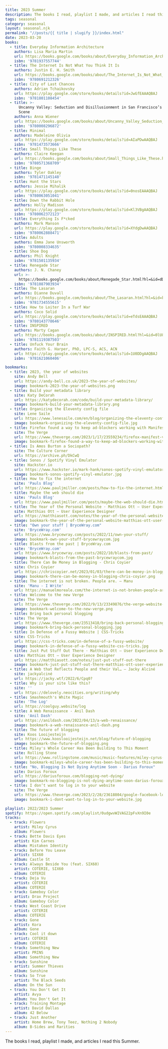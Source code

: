 ```yaml
---
title: 2023 Summer
description: The books I read, playlist I made, and articles I read this Summer.
tags: seasonal
category: seasonal
layout: seasonal.njk
permalink: "//posts/{{ title | slugify }}/index.html"
date: 2023-03-20
books:
  - title: Everyday Information Architecture
    authors: Lisa Maria Martin
    url: https://books.google.com/books/about/Everyday_Information_Architecture.html?hl=&id=wDb0xgEACAAJ
    isbn: '9781937557744'
  - title: The Internet Is Not What You Think It Is
    authors: Justin E. H. Smith
    url: https://books.google.com/books/about/The_Internet_Is_Not_What_You_Think_It_Is.html?hl=&id=6Z1EEAAAQBAJ
    isbn: '9780691212326'
  - title: City of Last Chances
    authors: Adrian Tchaikovsky
    url: https://play.google.com/store/books/details?id=JwGfEAAAQBAJ
    isbn: '9781801108454'
  - title: >-
      Uncanny Valley: Seduction and Disillusionment in San Francisco’s Startup
      Scene
    authors: Anna Wiener
    url: https://books.google.com/books/about/Uncanny_Valley_Seduction_and_Disillusion.html?hl=&id=aZCdDwAAQBAJ
    isbn: '9780008296872'
  - title: Minimal
    authors: Madeleine Olivia
    url: https://play.google.com/store/books/details?id=AIaPDwAAQBAJ
    isbn: '9781473573666'
  - title: Small Things Like These
    authors: Claire Keegan
    url: https://books.google.com/books/about/Small_Things_Like_These.html?hl=&id=rYPAzgEACAAJ
    isbn: '9780571368709'
  - title: Binge
    authors: Tyler Oakley
    isbn: '9781471145148'
  - title: Hunt the Stars
    authors: Jessie Mihalik
    url: https://play.google.com/store/books/details?id=0nosEAAAQBAJ
    isbn: '9780063051041'
  - title: Down the Rabbit Hole
    authors: Holly Madison
    url: https://play.google.com/store/books/details?id=Kl3VBgAAQBAJ
    isbn: '9780062372123'
  - title: Everything Is F*cked
    authors: Mark Manson
    url: https://play.google.com/store/books/details?id=XYdgDwAAQBAJ
    isbn: '9780062888471'
  - title: Adults
    authors: Emma Jane Unsworth
    isbn: '9780008334635'
  - title: Shoe Dog
    authors: Phil Knight
    isbn: '9781501135934'
  - title: Renegade Star
    authors: J. N. Chaney
    url: >-
      https://books.google.com/books/about/Renegade_Star.html?hl=&id=dD00zgEACAAJ
    isbn: '9781087903934'
  - title: The Lasaran
    authors: Dianne Duvall
    url: https://books.google.com/books/about/The_Lasaran.html?hl=&id=kiyHzQEACAAJ
    isbn: '9781734555615'
  - title: How to Loiter In a Turf War
    authors: Coco Solid
    url: https://play.google.com/store/books/details?id=eTdsEAAAQBAJ
    isbn: '9780143778646'
  - title: INSPIRED
    authors: Marty Cagan
    url: https://books.google.com/books/about/INSPIRED.html?hl=&id=0lU8DwAAQBAJ
    isbn: '9781119387503'
  - title: Unfuck Your Brain
    authors: Faith G. Harper, PhD, LPC-S, ACS, ACN
    url: https://play.google.com/store/books/details?id=1U0DDgAAQBAJ
    isbn: '9781621060406'

bookmarks:
  - title: 2023, the year of websites
    site: Andy Bell
    url: https://andy-bell.co.uk/2023-the-year-of-websites/
    image: bookmark-2023-the-year-of-websites.png
  - title: Build your metadata library
    site: Katy DeCorah
    url: https://katydecorah.com/code/build-your-metadata-library/
    image: bookmark-build-your-metadata-library.png
  - title: Organizing the Eleventy config file
    site: Lene Saile
    url: https://www.lenesaile.com/en/blog/organizing-the-eleventy-config-file/
    image: bookmark-organizing-the-eleventy-config-file.jpg
  - title: Firefox found a way to keep ad-blockers working with Manifest V3
    site: The Verge
    url: https://www.theverge.com/2023/1/17/23559234/firefox-manifest-v3-content-ad-blocker
    image: bookmark-firefox-found-a-way-to-keep-ad-blockers-working-with-manifest-v3.jpg
  - title: Is Amos Burton a Sociopath?
    site: The Culture Corner
    url: https://archive.ph/DkCwQ
  - title: Sonos / Spotify Vinyl Emulator
    site: Hackster.io
    url: https://www.hackster.io/mark-hank/sonos-spotify-vinyl-emulator-3be63d
    image: bookmark-sonos-spotify-vinyl-emulator.jpg
  - title: How to fix the internet
    site: 'Pauls Blog'
    url: https://www.pauljmiller.com/posts/how-to-fix-the-internet.html
  - title: Maybe the web should die
    site: 'Pauls Blog'
    url: https://www.pauljmiller.com/posts/maybe-the-web-should-die.html
  - title: The Year of the Personal Website · Matthias Ott – User Experience Designer
    site: Matthias Ott – User Experience Designer
    url: https://matthiasott.com/notes/the-year-of-the-personal-website
    image: bookmark-the-year-of-the-personal-website-matthias-ott-user-experience-designer.png
  - title: "Own your stuff | BryceWray.com"
    site: 'BryceWray.com'
    url: https://www.brycewray.com/posts/2022/11/own-your-stuff/
    image: bookmark-own-your-stuff-brycewraycom.jpg
  - title: Blasts from the past | BryceWray.com
    site: 'BryceWray.com'
    url: https://www.brycewray.com/posts/2022/10/blasts-from-past/
    image: bookmark-blasts-from-the-past-brycewraycom.jpg
  - title: There Can Be Money in Blogging - Chris Coyier
    site: Chris Coyier
    url: https://chriscoyier.net/2023/01/03/there-can-be-money-in-blogging/
    image: bookmark-there-can-be-money-in-blogging-chris-coyier.png
  - title: The internet is not broken. People are. – Manu
    site: 'Manu - I Write'
    url: https://manuelmoreale.com/the-internet-is-not-broken-people-are
  - title: Welcome to the new Verge
    site: The Verge
    url: https://www.theverge.com/2022/9/13/23349876/the-verge-website-redesign-new-newsfeed-blogs-logo
    image: bookmark-welcome-to-the-new-verge.png
  - title: Bring back personal blogging
    site: The Verge
    url: https://www.theverge.com/23513418/bring-back-personal-blogging
    image: bookmark-bring-back-personal-blogging.jpg
  - title: In Defense of a Fussy Website | CSS-Tricks
    site: CSS-Tricks
    url: https://css-tricks.com/in-defense-of-a-fussy-website/
    image: bookmark-in-defense-of-a-fussy-website-css-tricks.jpg
  - title: Just Put Stuff Out There · Matthias Ott – User Experience Designer
    site: Matthias Ott – User Experience Designer
    url: https://matthiasott.com/notes/just-put-stuff-out-there
    image: bookmark-just-put-stuff-out-there-matthias-ott-user-experience-designer.png
  - title: A Web that Reflects People and their Val… — Jacky Alciné
    site: jackyalciné
    url: https://jacky.wtf/2022/6/Cpq0?
  - title: Why is your site like this?
    site: ''
    url: https://delovely.neocities.org/writing/why
  - title: Smashmouth's White Magic
    site: 'The Log'
    url: https://coolguy.website/log
  - title: A Web Renaissance - Anil Dash
    site: 'Anil Dash'
    url: https://anildash.com/2022/04/13/a-web-renaissance/
    image: bookmark-a-web-renaissance-anil-dash.png
  - title: The future of blogging
    site: Koos Looijesteijn
    url: https://www.kooslooijesteijn.net/blog/future-of-blogging
    image: bookmark-the-future-of-blogging.png
  - title: Miley's Whole Career Has Been Building to This Moment
    site: Rolling Stone
    url: https://www.rollingstone.com/music/music-features/miley-cyrus-flowers-endless-summer-vacation-1234691827/
    image: bookmark-mileys-whole-career-has-been-building-to-this-moment.jpg
  - title: "No, Blogging Is Not Dying Anytime Soon - Darius Foroux"
    site: Darius Foroux
    url: https://dariusforoux.com/blogging-not-dying/
    image: bookmark-no-blogging-is-not-dying-anytime-soon-darius-foroux.png
  - title: I don’t want to log in to your website
    site: The Verge
    url: https://www.theverge.com/2023/2/28/23618804/google-facebook-login-ads-web-design-hell
    image: bookmark-i-dont-want-to-log-in-to-your-website.jpg

playlist: 2022/2023 Summer
spotify: https://open.spotify.com/playlist/0udgwvWIVAG22pFvXn9I0e
tracks:
  - track: Flowers
    artist: Miley Cyrus
    album: Flowers
  - track: Bette Davis Eyes
    artist: Kim Carnes
    album: Mistaken Identity
  - track: Before You Leave
    artist: SIX60
    album: Castle St
  - track: Always Beside You (feat. SIX60)
    artist: COTERIE, SIX60
    album: COTERIE
  - track: Deja Vu
    artist: COTERIE
    album: COTERIE
  - track: Gameboy Color
    artist: Drax Project
    album: Gameboy Color
  - track: West Coast Drive
    artist: COTERIE
    album: COTERIE
  - track: Gone
    artist: Kora
    album: Gone
  - track: Cool it down
    artist: COTERIE
    album: COTERIE
  - track: Something New
    artist: PRINS
    album: Something New
  - track: Sunshine
    artist: Summer Thieves
    album: Sunshine
  - track: So True
    artist: The Black Seeds
    album: On the Sun
  - track: You Don't Get It
    artist: Avya
    album: You Don't Get It
  - track: Training Montage
    artist: David Dallas
    album: 42 Below
  - track: Just Another
    artist: Home Brew, Tony Teez, Nothing 2 Nobody
    album: B-Sides and Rarities
---
```


The books I read, playlist I made, and articles I read this Summer.
